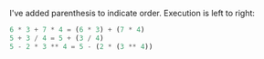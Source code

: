 I've added parenthesis to indicate order. Execution is left to right:

```python
6 * 3 + 7 * 4 = (6 * 3) + (7 * 4)
5 + 3 / 4 = 5 + (3 / 4)
5 - 2 * 3 ** 4 = 5 - (2 * (3 ** 4))
```